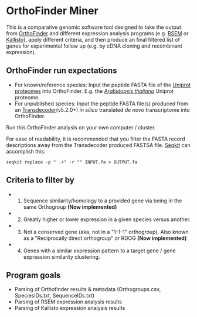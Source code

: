 # OrthoFinder Miner

This is a comparative genomic software tool designed to take the output from [OrthoFinder](https://github.com/davidemms/OrthoFinder) and different expression analysis programs (e.g. [RSEM](https://deweylab.github.io/RSEM/) or [Kallisto](https://pachterlab.github.io/kallisto/)), apply different criteria, and then produce an final filtered list of genes for experimental follow up (e.g. by cDNA cloning and recombinant expression).

## OrthoFinder run expectations 
* For known/reference species: Input the peptide FASTA file of the [Uniprot proteomes](https://www.uniprot.org/help/proteome) into OrthoFinder. E.g. the [*Arabidopsis thaliana*](https://www.uniprot.org/proteomes/UP000006548) Uniprot proteome.
* For unpublished species: Input the peptide FASTA file(s) produced from an [Transdecoder](https://github.com/TransDecoder/TransDecoder/wiki)(v5.2.0+) *in silico* translated *de novo* transcriptome into OrthoFinder.

Run this OrthoFinder analysis on your own computer / cluster.

For ease of readability, it is recommended that you filter the FASTA record descriptions away from the Transdecoder produced FASTSA file.  [Seqkit](https://github.com/shenwei356/seqkit) can accomplish this:

```seqkit replace -p " .+" -r "" INPUT.fa > OUTPUT.fa```

## Criteria to filter by

* 1. Sequence similarity/homology to a provided gene via being in the same Orthogroup **(Now implemented)**
* 2. Greatly higher or lower expression in a given species versus another.
* 3. Not a conserved gene (aka, not in a "1-1-1" orthogroup). Also known as a "Reciprocally direct orthogroup" or RDOG **(Now implemented)**
* 4. Genes with a similar expression pattern to a target gene / gene expression similarity clustering.

## Program goals
* Parsing of Orthofinder results & metadata (Orthogroups.csv, SpeciesIDs.txt, SequenceIDs.txt)
* Parsing of RSEM expression analysis results
* Parsing of Kallisto expression analysis results
